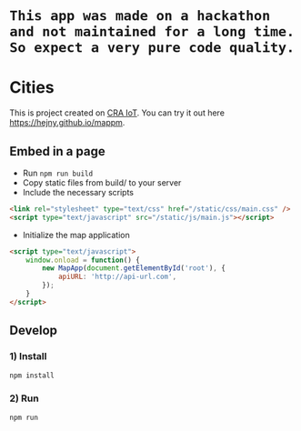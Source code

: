 # `This app was made on a hackathon and not maintained for a long time. So expect a very pure code quality.`

# Cities

This is project created on [CRA IoT](https://www.facebook.com/events/394970157728128/).
You can try it out here https://hejny.github.io/mappm.

## Embed in a page
- Run `npm run build`
- Copy static files from build/ to your server
- Include the necessary scripts
```html
<link rel="stylesheet" type="text/css" href="/static/css/main.css" />
<script type="text/javascript" src="/static/js/main.js"></script>
```
- Initialize the map application
```html
<script type="text/javascript">
    window.onload = function() {
        new MapApp(document.getElementById('root'), {
            apiURL: 'http://api-url.com',
        });
    }
</script>
```

## Develop


### 1) Install

```bash
npm install
```

### 2) Run

```bash
npm run
```
